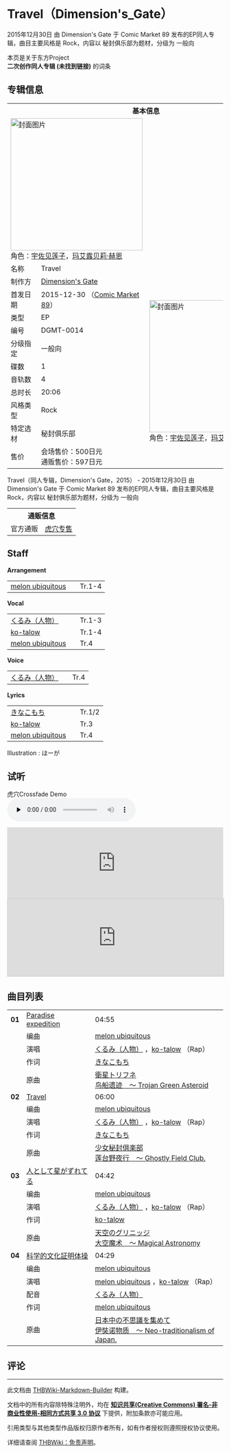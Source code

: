 # Travel（Dimension's_Gate）

<!-- source html: G:\repos\THBWiki-Markdown-Builder\THBWikiMarkdown\Temp\main\2\23\ns0%3ATravel%EF%BC%88Dimension%27s_Gate%EF%BC%89.html -->

2015年12月30日 由 Dimension's Gate 于 Comic Market 89 发布的EP同人专辑，曲目主要风格是 Rock，内容以 秘封俱乐部为题材，分级为 一般向

本页是关于东方Project  
 **二次创作同人专辑 (未找到链接)** 的词条

## 专辑信息

<table><tbody><tr><th colspan="3">基本信息</th></tr><tr><td class="cover-artwork-mobile" colspan="2"><a href="./文件-Travel（Dimension's_Gate）封面.jpg.md" class="image" title="封面图片"><img alt="封面图片" src="https://upload.thwiki.cc/thumb/7/73/Travel%EF%BC%88Dimension%27s_Gate%EF%BC%89%E5%B0%81%E9%9D%A2.jpg/308px-Travel%EF%BC%88Dimension%27s_Gate%EF%BC%89%E5%B0%81%E9%9D%A2.jpg" decoding="async" loading="lazy" width="308" height="308" srcset="https://upload.thwiki.cc/thumb/7/73/Travel%EF%BC%88Dimension%27s_Gate%EF%BC%89%E5%B0%81%E9%9D%A2.jpg/462px-Travel%EF%BC%88Dimension%27s_Gate%EF%BC%89%E5%B0%81%E9%9D%A2.jpg 1.5x, https://upload.thwiki.cc/7/73/Travel%EF%BC%88Dimension%27s_Gate%EF%BC%89%E5%B0%81%E9%9D%A2.jpg 2x" data-file-width="600" data-file-height="600"></a><div class="cover-char">角色：<a href="./宇佐见莲子.md" title="宇佐见莲子">宇佐见莲子</a>，<a href="./玛艾露贝莉·赫恩.md" title="玛艾露贝莉·赫恩">玛艾露贝莉·赫恩</a></div></td>
</tr><tr><td class="label">名称</td><td colspan="2"> Travel </td></tr><tr><td class="label">制作方</td><td><a href="./Dimension's_Gate.md" title="Dimension&#39;s Gate">Dimension's Gate</a></td><td class="cover-artwork" rowspan="11" style="min-width:308px;"><a href="./文件-Travel（Dimension's_Gate）封面.jpg.md" class="image" title="封面图片"><img alt="封面图片" src="https://upload.thwiki.cc/thumb/7/73/Travel%EF%BC%88Dimension%27s_Gate%EF%BC%89%E5%B0%81%E9%9D%A2.jpg/308px-Travel%EF%BC%88Dimension%27s_Gate%EF%BC%89%E5%B0%81%E9%9D%A2.jpg" decoding="async" loading="lazy" width="308" height="308" srcset="https://upload.thwiki.cc/thumb/7/73/Travel%EF%BC%88Dimension%27s_Gate%EF%BC%89%E5%B0%81%E9%9D%A2.jpg/462px-Travel%EF%BC%88Dimension%27s_Gate%EF%BC%89%E5%B0%81%E9%9D%A2.jpg 1.5x, https://upload.thwiki.cc/7/73/Travel%EF%BC%88Dimension%27s_Gate%EF%BC%89%E5%B0%81%E9%9D%A2.jpg 2x" data-file-width="600" data-file-height="600"></a><div class="cover-char">角色：<a href="./宇佐见莲子.md" title="宇佐见莲子">宇佐见莲子</a>，<a href="./玛艾露贝莉·赫恩.md" title="玛艾露贝莉·赫恩">玛艾露贝莉·赫恩</a></div></td>
</tr><tr><td class="label">首发日期</td><td>2015-12-30&#160;（<a href="/展会作品列表?e=Comic+Market%2389">Comic Market 89</a>）</td></tr><tr><td class="label">类型</td><td>EP</td></tr><tr><td class="label">编号</td><td>DGMT-0014</td></tr><tr><td class="label">分级指定</td><td>一般向</td></tr><tr><td class="label">碟数</td><td>1</td></tr><tr><td class="label">音轨数</td><td>4</td></tr><tr><td class="label">总时长</td><td>20:06</td></tr><tr><td class="label">风格类型</td><td>Rock</td></tr><tr><td class="label">特定选材</td><td>秘封俱乐部</td></tr><tr><td class="label">售价</td><td>会场售价：500日元<br>通贩售价：597日元</td></tr></tbody></table>

Travel（同人专辑，Dimension's Gate，2015） - 2015年12月30日 由 Dimension's Gate 于 Comic Market 89 发布的EP同人专辑，曲目主要风格是 Rock，内容以 秘封俱乐部为题材，分级为 一般向

<table><tbody><tr><th colspan="3">通贩信息</th></tr><tr><td class="label">官方通贩</td><td colspan="2"><a rel="nofollow" class="external text" href="https://ec.toranoana.jp/tora_r/ec/item/040030377862">虎穴专售</a></td></tr></tbody></table>



## Staff
  
 **Arrangement**   

<table><tbody><tr><td><a href="/index.php?title=melon_ubiquitous&amp;action=edit&amp;redlink=1" class="new" title="melon ubiquitous（页面不存在）">melon ubiquitous</a></td><td></td><td>Tr.1-4</td></tr></tbody></table>

  
 **Vocal**   

<table><tbody><tr><td><a href="/index.php?title=%E3%81%8F%E3%82%8B%E3%81%BF%EF%BC%88%E4%BA%BA%E7%89%A9%EF%BC%89&amp;action=edit&amp;redlink=1" class="new" title="くるみ（人物）（页面不存在）">くるみ（人物）</a></td><td></td><td>Tr.1-3</td></tr><tr><td><a href="/index.php?title=ko-talow&amp;action=edit&amp;redlink=1" class="new" title="ko-talow（页面不存在）">ko-talow</a></td><td></td><td>Tr.1-4</td></tr><tr><td><a href="/index.php?title=melon_ubiquitous&amp;action=edit&amp;redlink=1" class="new" title="melon ubiquitous（页面不存在）">melon ubiquitous</a></td><td></td><td>Tr.4</td></tr></tbody></table>

  
 **Voice**   

<table><tbody><tr><td><a href="/index.php?title=%E3%81%8F%E3%82%8B%E3%81%BF%EF%BC%88%E4%BA%BA%E7%89%A9%EF%BC%89&amp;action=edit&amp;redlink=1" class="new" title="くるみ（人物）（页面不存在）">くるみ（人物）</a></td><td></td><td>Tr.4</td></tr></tbody></table>

  
 **Lyrics**   

<table><tbody><tr><td><a href="/index.php?title=%E3%81%8D%E3%81%AA%E3%81%93%E3%82%82%E3%81%A1&amp;action=edit&amp;redlink=1" class="new" title="きなこもち（页面不存在）">きなこもち</a></td><td></td><td>Tr.1/2</td></tr><tr><td><a href="/index.php?title=ko-talow&amp;action=edit&amp;redlink=1" class="new" title="ko-talow（页面不存在）">ko-talow</a></td><td></td><td>Tr.3</td></tr><tr><td><a href="/index.php?title=melon_ubiquitous&amp;action=edit&amp;redlink=1" class="new" title="melon ubiquitous（页面不存在）">melon ubiquitous</a></td><td></td><td>Tr.4</td></tr></tbody></table>


Illustration
: ほーが


## 试听
  
虎穴Crossfade Demo   
<audio src="http://resource.toranoana.jp/mailorder/dl_files/04/0030/37/78/040030377862/disc_0001/00000001.mp3" loop="" controls="" preload="none"></audio>

<iframe width="100%" height="166" scrolling="no" frameborder="no" src="https://w.soundcloud.com/player/?url=https%3A//api.soundcloud.com/tracks/239596164&amp;color=ff5500&amp;auto_play=false&amp;hide_related=false&amp;show_comments=true&amp;show_user=true&amp;show_reposts=false&amp;visual=false"></iframe>

<iframe width="100%" height="180" src="https://ext.nicovideo.jp/thumb/sm27880868" scrolling="no" style="border:solid 1px #CCC;" frameborder="0"><a href="http://www.nicovideo.jp/watch/sm27880868">,</a></iframe>

  


## 曲目列表

<table><tbody><tr><td id="1" class="infoRD"><b>01</b></td><td id="Paradise_expedition" colspan="2" class="title"><a href="./歌词-Paradise_expedition.md" title="歌词:Paradise expedition">Paradise expedition</a><span class="thcsearchlinks"><a rel="nofollow" class="external text" href="https://cd.thwiki.cc?arrange=melon ubiquitous&amp;vocal=くるみ（人物），ko-talow&amp;lyric=きなこもち&amp;ogmusic=衛星トリフネ&amp;fromwiki=Travel（Dimension's_Gate）"><span title="搜索相似同人曲"></span></a></span></td><td class="time">04:55</td></tr><tr><td class="left"></td><td class="label">编曲</td><td class="text" colspan="2"><a href="/index.php?title=melon_ubiquitous&amp;action=edit&amp;redlink=1" class="new" title="melon ubiquitous（页面不存在）">melon ubiquitous</a><span class="thcsearchlinks"><a rel="nofollow" class="external text" href="https://cd.thwiki.cc?arrange=，melon ubiquitous&amp;fromwiki=Travel（Dimension's_Gate）"><span></span></a></span></td></tr><tr><td class="left"></td><td class="label">演唱</td><td class="text" colspan="2"><a href="/index.php?title=%E3%81%8F%E3%82%8B%E3%81%BF%EF%BC%88%E4%BA%BA%E7%89%A9%EF%BC%89&amp;action=edit&amp;redlink=1" class="new" title="くるみ（人物）（页面不存在）">くるみ（人物）</a> ，<a href="/index.php?title=ko-talow&amp;action=edit&amp;redlink=1" class="new" title="ko-talow（页面不存在）">ko-talow</a> （Rap）<span class="thcsearchlinks"><a rel="nofollow" class="external text" href="https://cd.thwiki.cc?vocal=くるみ（人物），ko-talow&amp;fromwiki=Travel（Dimension's_Gate）"><span></span></a></span></td></tr><tr><td class="left"></td><td class="label">作词</td><td class="text" colspan="2"><a href="/index.php?title=%E3%81%8D%E3%81%AA%E3%81%93%E3%82%82%E3%81%A1&amp;action=edit&amp;redlink=1" class="new" title="きなこもち（页面不存在）">きなこもち</a><span class="thcsearchlinks"><a rel="nofollow" class="external text" href="https://cd.thwiki.cc?lyric=きなこもち&amp;fromwiki=Travel（Dimension's_Gate）"><span></span></a></span></td></tr><tr><td class="left"></td><td class="label">原曲</td><td class="text" colspan="2"><span class="thcsearchlinks"><a rel="nofollow" class="external text" href="https://cd.thwiki.cc?ogmusic=衛星トリフネ&amp;fromwiki=Travel（Dimension's_Gate）"><span></span></a></span><div class="ogmusic"><a href="./衛星トリフネ.md" class="mw-redirect" title="衛星トリフネ">衛星トリフネ</a></div><div class="source"><a href="./鸟船遗迹_～_Trojan_Green_Asteroid.md" class="mw-redirect" title="鸟船遗迹 ～ Trojan Green Asteroid">鸟船遗迹　～ Trojan Green Asteroid</a></div></td></tr>
<tr><td id="2" class="infoRD"><b>02</b></td><td id="Travel" colspan="2" class="title"><a href="./歌词-Travel.md" title="歌词:Travel">Travel</a><span class="thcsearchlinks"><a rel="nofollow" class="external text" href="https://cd.thwiki.cc?arrange=melon ubiquitous&amp;vocal=くるみ（人物），ko-talow&amp;lyric=きなこもち&amp;ogmusic=少女秘封倶楽部&amp;fromwiki=Travel（Dimension's_Gate）"><span title="搜索相似同人曲"></span></a></span></td><td class="time">06:00</td></tr><tr><td class="left"></td><td class="label">编曲</td><td class="text" colspan="2"><a href="/index.php?title=melon_ubiquitous&amp;action=edit&amp;redlink=1" class="new" title="melon ubiquitous（页面不存在）">melon ubiquitous</a><span class="thcsearchlinks"><a rel="nofollow" class="external text" href="https://cd.thwiki.cc?arrange=，melon ubiquitous&amp;fromwiki=Travel（Dimension's_Gate）"><span></span></a></span></td></tr><tr><td class="left"></td><td class="label">演唱</td><td class="text" colspan="2"><a href="/index.php?title=%E3%81%8F%E3%82%8B%E3%81%BF%EF%BC%88%E4%BA%BA%E7%89%A9%EF%BC%89&amp;action=edit&amp;redlink=1" class="new" title="くるみ（人物）（页面不存在）">くるみ（人物）</a> ，<a href="/index.php?title=ko-talow&amp;action=edit&amp;redlink=1" class="new" title="ko-talow（页面不存在）">ko-talow</a> （Rap）<span class="thcsearchlinks"><a rel="nofollow" class="external text" href="https://cd.thwiki.cc?vocal=くるみ（人物），ko-talow&amp;fromwiki=Travel（Dimension's_Gate）"><span></span></a></span></td></tr><tr><td class="left"></td><td class="label">作词</td><td class="text" colspan="2"><a href="/index.php?title=%E3%81%8D%E3%81%AA%E3%81%93%E3%82%82%E3%81%A1&amp;action=edit&amp;redlink=1" class="new" title="きなこもち（页面不存在）">きなこもち</a><span class="thcsearchlinks"><a rel="nofollow" class="external text" href="https://cd.thwiki.cc?lyric=きなこもち&amp;fromwiki=Travel（Dimension's_Gate）"><span></span></a></span></td></tr><tr><td class="left"></td><td class="label">原曲</td><td class="text" colspan="2"><span class="thcsearchlinks"><a rel="nofollow" class="external text" href="https://cd.thwiki.cc?ogmusic=少女秘封倶楽部&amp;fromwiki=Travel（Dimension's_Gate）"><span></span></a></span><div class="ogmusic"><a href="./少女秘封倶楽部.md" class="mw-redirect" title="少女秘封倶楽部">少女秘封倶楽部</a></div><div class="source"><a href="./莲台野夜行_～_Ghostly_Field_Club..md" class="mw-redirect" title="莲台野夜行 ～ Ghostly Field Club.">莲台野夜行　～ Ghostly Field Club.</a></div></td></tr>
<tr><td id="3" class="infoRD"><b>03</b></td><td id="人として星がずれてる" colspan="2" class="title"><a href="./歌词-人として星がずれてる.md" title="歌词:人として星がずれてる">人として星がずれてる</a><span class="thcsearchlinks"><a rel="nofollow" class="external text" href="https://cd.thwiki.cc?arrange=melon ubiquitous&amp;vocal=くるみ（人物），ko-talow&amp;lyric=ko-talow&amp;ogmusic=天空のグリニッジ&amp;fromwiki=Travel（Dimension's_Gate）"><span title="搜索相似同人曲"></span></a></span></td><td class="time">04:42</td></tr><tr><td class="left"></td><td class="label">编曲</td><td class="text" colspan="2"><a href="/index.php?title=melon_ubiquitous&amp;action=edit&amp;redlink=1" class="new" title="melon ubiquitous（页面不存在）">melon ubiquitous</a><span class="thcsearchlinks"><a rel="nofollow" class="external text" href="https://cd.thwiki.cc?arrange=，melon ubiquitous&amp;fromwiki=Travel（Dimension's_Gate）"><span></span></a></span></td></tr><tr><td class="left"></td><td class="label">演唱</td><td class="text" colspan="2"><a href="/index.php?title=%E3%81%8F%E3%82%8B%E3%81%BF%EF%BC%88%E4%BA%BA%E7%89%A9%EF%BC%89&amp;action=edit&amp;redlink=1" class="new" title="くるみ（人物）（页面不存在）">くるみ（人物）</a> ，<a href="/index.php?title=ko-talow&amp;action=edit&amp;redlink=1" class="new" title="ko-talow（页面不存在）">ko-talow</a> （Rap）<span class="thcsearchlinks"><a rel="nofollow" class="external text" href="https://cd.thwiki.cc?vocal=くるみ（人物），ko-talow&amp;fromwiki=Travel（Dimension's_Gate）"><span></span></a></span></td></tr><tr><td class="left"></td><td class="label">作词</td><td class="text" colspan="2"><a href="/index.php?title=ko-talow&amp;action=edit&amp;redlink=1" class="new" title="ko-talow（页面不存在）">ko-talow</a><span class="thcsearchlinks"><a rel="nofollow" class="external text" href="https://cd.thwiki.cc?lyric=ko-talow&amp;fromwiki=Travel（Dimension's_Gate）"><span></span></a></span></td></tr><tr><td class="left"></td><td class="label">原曲</td><td class="text" colspan="2"><span class="thcsearchlinks"><a rel="nofollow" class="external text" href="https://cd.thwiki.cc?ogmusic=天空のグリニッジ&amp;fromwiki=Travel（Dimension's_Gate）"><span></span></a></span><div class="ogmusic"><a href="./天空のグリニッジ.md" class="mw-redirect" title="天空のグリニッジ">天空のグリニッジ</a></div><div class="source"><a href="./大空魔术_～_Magical_Astronomy.md" class="mw-redirect" title="大空魔术 ～ Magical Astronomy">大空魔术　～ Magical Astronomy</a></div></td></tr>
<tr><td id="4" class="infoG"><b>04</b></td><td id="科学的文化証明体操" colspan="2" class="title"><a href="./歌词-科学的文化証明体操.md" title="歌词:科学的文化証明体操">科学的文化証明体操</a><span class="thcsearchlinks"><a rel="nofollow" class="external text" href="https://cd.thwiki.cc?arrange=melon ubiquitous&amp;vocal=melon ubiquitous，ko-talow&amp;dub=くるみ（人物）&amp;lyric=melon ubiquitous&amp;ogmusic=日本中の不思議を集めて&amp;fromwiki=Travel（Dimension's_Gate）"><span title="搜索相似同人曲"></span></a></span></td><td class="time">04:29</td></tr><tr><td class="left"></td><td class="label">编曲</td><td class="text" colspan="2"><a href="/index.php?title=melon_ubiquitous&amp;action=edit&amp;redlink=1" class="new" title="melon ubiquitous（页面不存在）">melon ubiquitous</a><span class="thcsearchlinks"><a rel="nofollow" class="external text" href="https://cd.thwiki.cc?arrange=，melon ubiquitous&amp;fromwiki=Travel（Dimension's_Gate）"><span></span></a></span></td></tr><tr><td class="left"></td><td class="label">演唱</td><td class="text" colspan="2"><a href="/index.php?title=melon_ubiquitous&amp;action=edit&amp;redlink=1" class="new" title="melon ubiquitous（页面不存在）">melon ubiquitous</a> ，<a href="/index.php?title=ko-talow&amp;action=edit&amp;redlink=1" class="new" title="ko-talow（页面不存在）">ko-talow</a> （Rap）<span class="thcsearchlinks"><a rel="nofollow" class="external text" href="https://cd.thwiki.cc?vocal=melon ubiquitous，ko-talow&amp;fromwiki=Travel（Dimension's_Gate）"><span></span></a></span></td></tr><tr><td class="left"></td><td class="label">配音</td><td class="text" colspan="2"><a href="/index.php?title=%E3%81%8F%E3%82%8B%E3%81%BF%EF%BC%88%E4%BA%BA%E7%89%A9%EF%BC%89&amp;action=edit&amp;redlink=1" class="new" title="くるみ（人物）（页面不存在）">くるみ（人物）</a><span class="thcsearchlinks"><a rel="nofollow" class="external text" href="https://cd.thwiki.cc?dub=くるみ（人物）&amp;fromwiki=Travel（Dimension's_Gate）"><span></span></a></span></td></tr><tr><td class="left"></td><td class="label">作词</td><td class="text" colspan="2"><a href="/index.php?title=melon_ubiquitous&amp;action=edit&amp;redlink=1" class="new" title="melon ubiquitous（页面不存在）">melon ubiquitous</a><span class="thcsearchlinks"><a rel="nofollow" class="external text" href="https://cd.thwiki.cc?lyric=melon ubiquitous&amp;fromwiki=Travel（Dimension's_Gate）"><span></span></a></span></td></tr><tr><td class="left"></td><td class="label">原曲</td><td class="text" colspan="2"><span class="thcsearchlinks"><a rel="nofollow" class="external text" href="https://cd.thwiki.cc?ogmusic=日本中の不思議を集めて&amp;fromwiki=Travel（Dimension's_Gate）"><span></span></a></span><div class="ogmusic"><a href="./日本中の不思議を集めて.md" class="mw-redirect" title="日本中の不思議を集めて">日本中の不思議を集めて</a></div><div class="source"><a href="./伊奘诺物质_～_Neo-traditionalism_of_Japan..md" class="mw-redirect" title="伊奘诺物质 ～ Neo-traditionalism of Japan.">伊奘诺物质　～ Neo-traditionalism of Japan.</a></div></td></tr></tbody></table>



## 评论




---

此文档由 [THBWiki-Markdown-Builder](https://github.com/Delsin-Yu/THBWiki-Markdown-Builder) 构建。

文档中的所有内容除特殊注明外，均在 [**知识共享(Creative Commons) 署名-非商业性使用-相同方式共享 3.0 协议**](https://creativecommons.org/licenses/by-sa/3.0/deed.zh-hans) 下提供，附加条款亦可能应用。

引用类型与其他类型作品版权归原作者所有，如有作者授权则遵照授权协议使用。

详细请查阅 [THBWiki：免责声明](https://thbwiki.cc/THBWiki:%E5%85%8D%E8%B4%A3%E5%A3%B0%E6%98%8E)。

